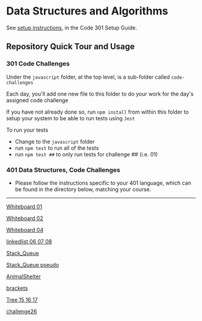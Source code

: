# Data Structures and Algorithms

See [setup instructions](https://codefellows.github.io/setup-guide/code-301/3-code-challenges), in the Code 301 Setup Guide.

## Repository Quick Tour and Usage

### 301 Code Challenges

Under the `javascript` folder, at the top level, is a sub-folder called `code-challenges`

Each day, you'll add one new file to this folder to do your work for the day's assigned code challenge

If you have not already done so, run `npm install` from within this folder to setup your system to be able to run tests using `Jest`

To run your tests

- Change to the `javascript` folder
- run `npm test` to run all of the tests
- run `npm test ##` to only run tests for challenge ## (i.e. 01)

### 401 Data Structures, Code Challenges

- Please follow the instructions specific to your 401 language, which can be found in the directory below, matching your course.

---

[Whiteboard 01](./javascript/code-challenges/challenges/challenge01.md)

[Whiteboard 02](./javascript/code-challenges/challenges/challenge02.md)

[Whiteboard 04](./javascript/binary-search/binary-search.md)

[linkedlist 06 07 08 ](./javascript/linked-list/linkedlist.md)

[Stack_Queue](./javascript/CodeChallenge10Stack_Queue/Read.md)

[Stack_Queue pseudo ](./javascript/code-challenge11-stack-queue-pseudo/ch11.md)

[AnimalShelter](./javascript/code-challenge-animal/animal.md)

[brackets](./javascript/code-challenge-brackets/brackets.md)

[Tree 15 16 17 ](./javascript/CodeChallengeClass15_16_17tree/)

[challenge26](./javascript/CodeChallenge26/challenge26.md)

